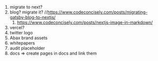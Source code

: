 1. migrate to next?
1. blog? migrate it? //https://www.codeconcisely.com/posts/migrating-gatsby-blog-to-nextjs/
   1. https://www.codeconcisely.com/posts/nextjs-image-in-markdown/
1. vercel?
1. twitter logo
1. Abax brand assets
1. whitepapers
1. audit placeholder
1. docs => create pages in docs and link them
